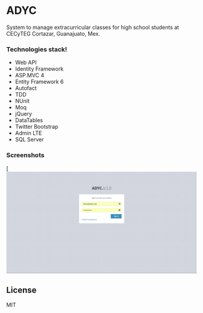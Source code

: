 # ADYC

System to manage extracurricular classes for high school students at CECyTEG Cortazar, Guanajuato, Mex.

### Technologies stack!
 * Web API
* Identity Framework
* ASP.MVC 4
* Entity Framework 6
* Autofact
* TDD
* NUnit
* Moq
* jQuery
* DataTables
* Twitter Bootstrap
* Admin LTE
* SQL Server

### Screenshots

[![ADYC](https://github.com/jose2a/ADYC/blob/master/WebUI/ADYC.WebUI/Screenshots/login.png)

License
----

MIT
